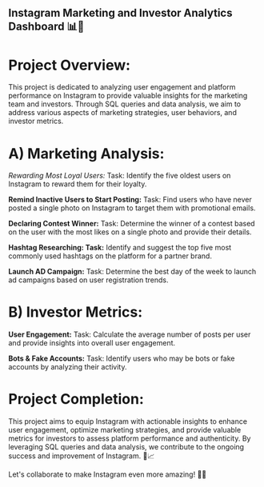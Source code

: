 ## Instagram Marketing and Investor Analytics Dashboard 📊💼
# Project Overview:
This project is dedicated to analyzing user engagement and platform performance on Instagram to provide valuable insights for the marketing team and investors. Through SQL queries and data analysis, we aim to address various aspects of marketing strategies, user behaviors, and investor metrics.

# A) Marketing Analysis:
*Rewarding Most Loyal Users:* Task: Identify the five oldest users on Instagram to reward them for their loyalty.

**Remind Inactive Users to Start Posting:** Task: Find users who have never posted a single photo on Instagram to target them with promotional emails.

**Declaring Contest Winner:** Task: Determine the winner of a contest based on the user with the most likes on a single photo and provide their details.

**Hashtag Researching: Task:** Identify and suggest the top five most commonly used hashtags on the platform for a partner brand.

**Launch AD Campaign:** Task: Determine the best day of the week to launch ad campaigns based on user registration trends.

# B) Investor Metrics:
**User Engagement:** Task: Calculate the average number of posts per user and provide insights into overall user engagement.

**Bots & Fake Accounts:** Task: Identify users who may be bots or fake accounts by analyzing their activity.

# Project Completion:
This project aims to equip Instagram with actionable insights to enhance user engagement, optimize marketing strategies, and provide valuable metrics for investors to assess platform performance and authenticity. By leveraging SQL queries and data analysis, we contribute to the ongoing success and improvement of Instagram. 🚀📈

Let's collaborate to make Instagram even more amazing! 📸🎉
